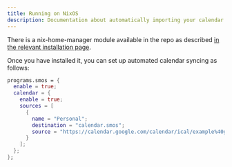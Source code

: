 ```yaml
---
title: Running on NixOS
description: Documentation about automatically importing your calendar into Smos on NixOS
---
```


There is a nix-home-manager module available in the repo as described [in the relevant installation page](/installation/nixos).

Once you have installed it, you can set up automated calendar syncing as follows:

``` nix
programs.smos = {
  enable = true;
  calendar = {
    enable = true;
    sources = [
      {
        name = "Personal";
        destination = "calendar.smos";
        source = "https://calendar.google.com/calendar/ical/example%40gmail.com/private-00000000000000000000000000000000/basic.ics";
      }
    ];
  };
};
```
